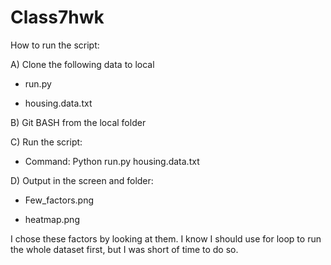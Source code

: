 # Class7hwk
How to run the script:

A) Clone the following data to local
   
   - run.py
   
   - housing.data.txt

B) Git BASH from the local folder

C) Run the script:
   
   - Command: Python run.py housing.data.txt

D) Output in the screen and folder:
   
   - Few_factors.png
   
   - heatmap.png

I chose these factors by looking at them. I know I should use for loop to run the whole dataset first, but I was short of time to do so. 

